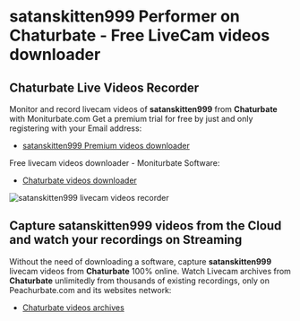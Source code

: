 # satanskitten999 Performer on Chaturbate - Free LiveCam videos downloader

## Chaturbate Live Videos Recorder

Monitor and record livecam videos of **satanskitten999** from **Chaturbate** with Moniturbate.com
Get a premium trial for free by just and only registering with your Email address:
* [satanskitten999 Premium videos downloader](https://moniturbate.com/request-demo-licence-key.html)

Free livecam videos downloader - Moniturbate Software:
* [Chaturbate videos downloader](https://moniturbate.com/moniturbate-download-software.html)

![satanskitten999 livecam videos recorder](https://peachurnet.com/templates/moniturbate-software.png)


## Capture satanskitten999 videos from the Cloud and watch your recordings on Streaming

Without the need of downloading a software, capture **satanskitten999** livecam videos from **Chaturbate** 100% online.
Watch Livecam archives from **Chaturbate** unlimitedly from thousands of existing recordings, only on Peachurbate.com and its websites network:
* [Chaturbate videos archives](https://peachurnet.com/)